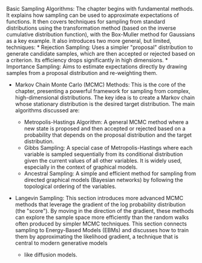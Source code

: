 Basic Sampling Algorithms: The chapter begins with fundamental methods. It
     explains how sampling can be used to approximate expectations of functions.
     It then covers techniques for sampling from standard distributions using the
     transformation method (based on the inverse cumulative distribution
     function), with the Box-Muller method for Gaussians as a key example. It also
      introduces two more general, but limited, techniques:
       * Rejection Sampling: Uses a simpler "proposal" distribution to generate
         candidate samples, which are then accepted or rejected based on a
         criterion. Its efficiency drops significantly in high dimensions.
       * Importance Sampling: Aims to estimate expectations directly by drawing
         samples from a proposal distribution and re-weighting them.

   * Markov Chain Monte Carlo (MCMC) Methods: This is the core of the chapter,
     presenting a powerful framework for sampling from complex, high-dimensional
     distributions. The key idea is to create a Markov chain whose stationary
     distribution is the desired target distribution. The main algorithms
     discussed are:
       * Metropolis-Hastings Algorithm: A general MCMC method where a new state is
         proposed and then accepted or rejected based on a probability that depends
          on the proposal distribution and the target distribution.
       * Gibbs Sampling: A special case of Metropolis-Hastings where each variable
          is sampled sequentially from its conditional distribution given the
         current values of all other variables. It is widely used, especially in
         the context of graphical models.
       * Ancestral Sampling: A simple and efficient method for sampling from
         directed graphical models (Bayesian networks) by following the
         topological ordering of the variables.

   * Langevin Sampling: This section introduces more advanced MCMC methods that
     leverage the gradient of the log probability distribution (the "score"). By
     moving in the direction of the gradient, these methods can explore the
     sample space more efficiently than the random walks often produced by
     simpler MCMC techniques. This section connects sampling to Energy-Based
     Models (EBMs) and discusses how to train them by approximating the
     likelihood gradient, a technique that is central to modern generative models
      - like diffusion models.